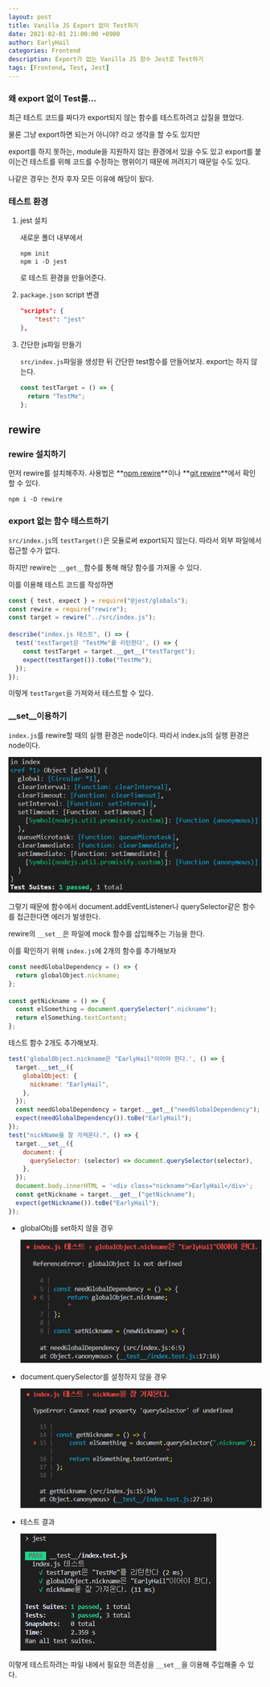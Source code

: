 ```yaml
---
layout: post
title: Vanilla JS Export 없이 Test하기
date: 2021-02-01 21:00:00 +0900
author: EarlyHail
categories: Frontend
description: Export가 없는 Vanilla JS 함수 Jest로 Test하기
tags: [Frontend, Test, Jest]
---
```


### 왜 export 없이 Test를...

최근 테스트 코드를 짜다가 export되지 않는 함수를 테스트하려고 삽질을 했었다.

물론 그냥 export하면 되는거 아니야? 라고 생각을 할 수도 있지만

export를 하지 못하는, module을 지원하지 않는 환경에서 있을 수도 있고 export를 붙이는건 테스트를 위해 코드를 수정하는 행위이기 때문에 꺼려지기 때문일 수도 있다.

나같은 경우는 전자 후자 모든 이유에 해당이 됬다.

### 테스트 환경

1.  jest 설치

    새로운 폴더 내부에서

    ```
    npm init
    npm i -D jest
    ```

    로 테스트 환경을 만들어준다.

2.  `package.json` script 변경

    ```json
    "scripts": {
        "test": "jest"
    },
    ```

3.  간단한 js파일 만들기

    `src/index.js`파일을 생성한 뒤 간단한 test함수를 만들어보자. export는 하지 않는다.

    ```javascript
    const testTarget = () => {
      return "TestMe";
    };
    ```

## rewire

### rewire 설치하기

먼저 rewire를 설치해주자. 사용법은 **[npm rewire](https://www.npmjs.com/package/rewire)**이나 **[git rewire](https://github.com/jhnns/rewire)**에서 확인할 수 있다.

```
npm i -D rewire
```

### export 없는 함수 테스트하기

`src/index.js`의 `testTarget()`은 모듈로써 export되지 않는다. 따라서 외부 파일에서 접근할 수가 없다.

하지만 rewire는 `__get__`함수를 통해 해당 함수를 가져올 수 있다.

이를 이용해 테스트 코드를 작성하면

```javascript
const { test, expect } = require("@jest/globals");
const rewire = require("rewire");
const target = rewire("../src/index.js");

describe("index.js 테스트", () => {
  test('testTarget은 "TestMe"를 리턴한다', () => {
    const testTarget = target.__get__("testTarget");
    expect(testTarget()).toBe("TestMe");
  });
});
```

이렇게 `testTarget`을 가져와서 테스트할 수 있다.

### \_\_set\_\_이용하기

`index.js`를 rewire할 때의 실행 환경은 node이다. 따라서 index.js의 실행 환경은 node이다.

![index.js의 global](/assets/posts/Frontend/Testing-without-Export/img1.png)

그렇기 때문에 함수에서 document.addEventListener나 querySelector같은 함수를 접근한다면 에러가 발생한다.

rewire의 `__set__`은 파일에 mock 함수를 삽입해주는 기능을 한다.

이를 확인하기 위해 `index.js`에 2개의 함수를 추가해보자

```javascript
const needGlobalDependency = () => {
  return globalObject.nickname;
};

const getNickname = () => {
  const elSomething = document.querySelector(".nickname");
  return elSomething.textContent;
};
```

테스트 함수 2개도 추가해보자.

```javascript
test('globalObject.nickname은 "EarlyHail"이어야 한다.', () => {
  target.__set__({
    globalObject: {
      nickname: "EarlyHail",
    },
  });
  const needGlobalDependency = target.__get__("needGlobalDependency");
  expect(needGlobalDependency()).toBe("EarlyHail");
});
test("nickName을 잘 가져온다.", () => {
  target.__set__({
    document: {
      querySelector: (selector) => document.querySelector(selector),
    },
  });
  document.body.innerHTML = '<div class="nickname">EarlyHail</div>';
  const getNickname = target.__get__("getNickname");
  expect(getNickname()).toBe("EarlyHail");
});
```

- globalObj를 set하지 않을 경우

  ![without-globalObject](/assets/posts/Frontend/Testing-without-Export/img2.png)

- document.querySelector를 설정하지 않을 경우

  ![without-globalObject](/assets/posts/Frontend/Testing-without-Export/img3.png)

- 테스트 결과

  ![test-result](/assets/posts/Frontend/Testing-without-Export/img4.png)

이렇게 테스트하려는 파일 내에서 필요한 의존성을 `__set__`을 이용해 주입해줄 수 있다.
